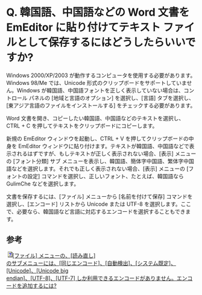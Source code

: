 # Q. 韓国語、中国語などの Word 文書を EmEditor に貼り付けてテキスト ファイルとして保存するにはどうしたらいいですか?

Windows 2000/XP/2003 が動作するコンピュータを使用する必要があります。Windows 98/Me では、Unicode
形式のクリップボードをサポートしていません。Windows が韓国語、中国語フォントを正しく表示していない場合は、コントロール パネルの
\[地域と言語のオプション\] を選択し、\[言語\] タブを選択し、\[東アジア言語のファイルをインストールする\] をチェックする必要があります。

Word 文書を開き、コピーしたい韓国語、中国語などのテキストを選択し、CTRL + C を押してテキストをクリップボードにコピーします。

新規の EmEditor ウィンドウを起動し、CTRL + V を押してクリップボードの中身を EmEditor
ウィンドウに貼り付けます。テキストが韓国語、中国語などで表示されるはずですが、もしテキストが正しく表示されない場合、\[表示\] メニューの \[フォント分類\] サブ
メニューを表示し、韓国語、簡体字中国語、繁体字中国語などを選択します。それでも正しく表示されない場合、\[表示\] メニューの \[フォントの設定\]
コマンドを選択し、正しいフォント、たとえば、韓国語なら GulimChe などを選択します。

文書を保存するには、\[ファイル\] メニューから \[名前を付けて保存\] コマンドを選択し、\[エンコード\] リストから Unicode または UTF-8
を選択します。ここで、必要なら、韓国語など言語に対応するエンコードを選択することもできます。

## 参考

![](../../images/q.gif)[\[ファイル\] メニューの、\[読み直し\] \
のサブメニューには、\[同じエンコード\]、\[自動検出\]、\[システム既定\]、\[Unicode\]、\[Unicode big \
endian\]、\[UTF-8\]、\[UTF-7\] しか利用できるエンコードがありません。エンコードを追加するには?](../customize/customize_encoding)
